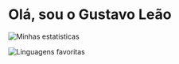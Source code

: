 # Olá, sou o Gustavo Leão

![Minhas estatisticas](https://github-readme-stats.vercel.app/api?username=gusleaooliveira&show_icons=true&theme=blueberry&include_all_commits=true&custom_title=Status%20do%20Github%20de%20Gustavo%20Le%C3%A3o)

![Linguagens favoritas](https://github-readme-stats.vercel.app/api/top-langs/?username=gusleaooliveira&langs_count=8&theme=blueberry&layout=compact)



